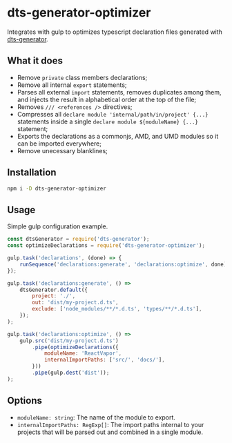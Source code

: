 # dts-generator-optimizer
Integrates with gulp to optimizes typescript declaration files generated with [dts-generator](https://github.com/SitePen/dts-generator).

## What it does
- Remove `private` class members declarations;
- Remove all internal `export` statements;
- Parses all external `import` statements, removes duplicates among them, and injects the result in alphabetical order at the top of the file;
- Removes `/// <references />` directives;
- Compresses all `declare module 'internal/path/in/project' {...}` statements inside a single `declare module ${moduleName} {...}` statement;
- Exports the declarations as a commonjs, AMD, and UMD modules so it can be imported everywhere;
- Remove unecessary blanklines;

## Installation
```bash
npm i -D dts-generator-optimizer
```
## Usage
Simple gulp configuration example.
```js
const dtsGenerator = require('dts-generator');
const optimizeDeclarations = require('dts-generator-optimizer');

gulp.task('declarations', (done) => {
    runSequence('declarations:generate', 'declarations:optimize', done);
});

gulp.task('declarations:generate', () =>
    dtsGenerator.default({
        project: './',
        out: 'dist/my-project.d.ts',
        exclude: ['node_modules/**/*.d.ts', 'types/**/*.d.ts'],
    });
);

gulp.task('declarations:optimize', () =>
    gulp.src('dist/my-project.d.ts')
        .pipe(optimizeDeclarations({
            moduleName: 'ReactVapor',
            internalImportPaths: ['src/', 'docs/'],
        }))
        .pipe(gulp.dest('dist'));
);
```

## Options
- `moduleName: string`: The name of the module to export.
- `internalImportPaths: RegExp[]`: The import paths internal to your projects that will be parsed out and combined in a single module.
